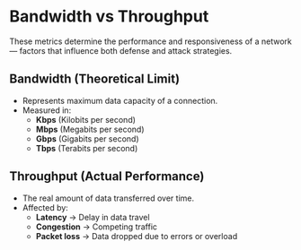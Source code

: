 # Bandwidth vs Throughput

These metrics determine the performance and responsiveness of a network — factors that influence both defense and attack strategies.

## Bandwidth (Theoretical Limit)

- Represents maximum data capacity of a connection.
- Measured in:
  - **Kbps** (Kilobits per second)
  - **Mbps** (Megabits per second)
  - **Gbps** (Gigabits per second)
  - **Tbps** (Terabits per second)

## Throughput (Actual Performance)

- The real amount of data transferred over time.
- Affected by:
  - **Latency** → Delay in data travel
  - **Congestion** → Competing traffic
  - **Packet loss** → Data dropped due to errors or overload
